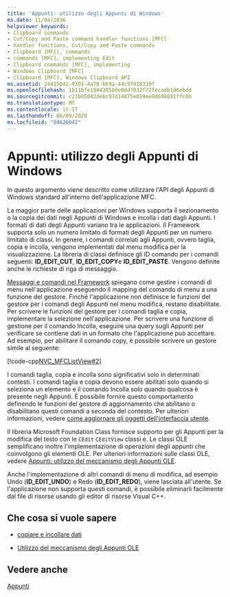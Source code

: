 ```yaml
---
title: 'Appunti: utilizzo degli Appunti di Windows'
ms.date: 11/04/2016
helpviewer_keywords:
- Clipboard commands
- Cut/Copy and Paste command handler functions [MFC]
- handler functions, Cut/Copy and Paste commands
- Clipboard [MFC], commands
- commands [MFC], implementing Edit
- Clipboard commands [MFC], implementing
- Windows Clipboard [MFC]
- Clipboard [MFC], Windows Clipboard API
ms.assetid: 24415b42-9301-4a70-b69a-44c97918319f
ms.openlocfilehash: 1b11bfe18443858de0dd7032f72fecadb1d6ebdd
ms.sourcegitcommit: c21b05042debc97d14875e019ee9d698691ffc0b
ms.translationtype: MT
ms.contentlocale: it-IT
ms.lasthandoff: 06/09/2020
ms.locfileid: "84626042"
---
```

# <a name="clipboard-using-the-windows-clipboard"></a>Appunti: utilizzo degli Appunti di Windows

In questo argomento viene descritto come utilizzare l'API degli Appunti di Windows standard all'interno dell'applicazione MFC.

La maggior parte delle applicazioni per Windows supporta il sezionamento o la copia dei dati negli Appunti di Windows e incolla i dati dagli Appunti. I formati di dati degli Appunti variano tra le applicazioni. Il Framework supporta solo un numero limitato di formati degli Appunti per un numero limitato di classi. In genere, i comandi correlati agli Appunti, ovvero taglia, copia e incolla, vengono implementati dal menu modifica per la visualizzazione. La libreria di classi definisce gli ID comando per i comandi seguenti: **ID_EDIT_CUT**, **ID_EDIT_COPY**e **ID_EDIT_PASTE**. Vengono definite anche le richieste di riga di messaggio.

[Messaggi e comandi nel Framework](messages-and-commands-in-the-framework.md) spiegano come gestire i comandi di menu nell'applicazione eseguendo il mapping del comando di menu a una funzione del gestore. Finché l'applicazione non definisce le funzioni del gestore per i comandi degli Appunti nel menu modifica, restano disabilitate. Per scrivere le funzioni del gestore per i comandi taglia e copia, implementare la selezione nell'applicazione. Per scrivere una funzione di gestione per il comando Incolla, eseguire una query sugli Appunti per verificare se contiene dati in un formato che l'applicazione può accettare. Ad esempio, per abilitare il comando copy, è possibile scrivere un gestore simile al seguente:

[!code-cpp[NVC_MFCListView#2](../atl/reference/codesnippet/cpp/clipboard-using-the-windows-clipboard_1.cpp)]

I comandi taglia, copia e incolla sono significativi solo in determinati contesti. I comandi taglia e copia devono essere abilitati solo quando si seleziona un elemento e il comando Incolla solo quando qualcosa è presente negli Appunti. È possibile fornire questo comportamento definendo le funzioni del gestore di aggiornamento che abilitano o disabilitano questi comandi a seconda del contesto. Per ulteriori informazioni, vedere [come aggiornare gli oggetti dell'interfaccia utente](how-to-update-user-interface-objects.md).

Il libreria Microsoft Foundation Class fornisce supporto per gli Appunti per la modifica del testo con le `CEdit` `CEditView` classi e. Le classi OLE semplificano inoltre l'implementazione di operazioni degli appunti che coinvolgono gli elementi OLE. Per ulteriori informazioni sulle classi OLE, vedere [Appunti: utilizzo del meccanismo degli Appunti OLE](clipboard-using-the-ole-clipboard-mechanism.md).

Anche l'implementazione di altri comandi di menu di modifica, ad esempio Undo (**ID_EDIT_UNDO**) e Redo (**ID_EDIT_REDO**), viene lasciata all'utente. Se l'applicazione non supporta questi comandi, è possibile eliminarli facilmente dal file di risorse usando gli editor di risorse Visual C++.

## <a name="what-do-you-want-to-know-more-about"></a>Che cosa si vuole sapere

- [copiare e incollare dati](clipboard-copying-and-pasting-data.md)

- [Utilizzo del meccanismo degli Appunti OLE](clipboard-using-the-ole-clipboard-mechanism.md)

## <a name="see-also"></a>Vedere anche

[Appunti](clipboard.md)
